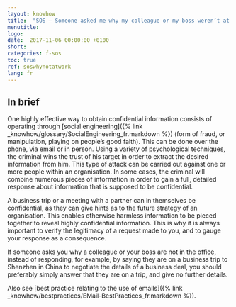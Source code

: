 ```yaml
---
layout: knowhow
title:  "SOS – Someone asked me why my colleague or my boss weren’t at work!"
menutitle:
logo:
date:  2017-11-06 00:00:00 +0100
short:
categories: f-sos
toc: true
ref: soswhynotatwork
lang: fr
---
```


## In brief
One highly effective way to obtain confidential information consists of operating through [social engineering]({% link _knowhow/glossary/SocialEngineering_fr.markdown %}) (form of fraud, or manipulation, playing on people’s good faith). This can be done over the phone, via email or in person. Using a variety of psychological techniques, the criminal wins the trust of his target in order to extract the desired information from him. This type of attack can be carried out against one or more people within an organisation. In some cases, the criminal will combine numerous pieces of information in order to gain a full, detailed response about information that is supposed to be confidential.

A business trip or a meeting with a partner can in themselves be confidential, as they can give hints as to the future strategy of an organisation. This enables otherwise harmless information to be pieced together to reveal highly confidential information. This is why it is always important to verify the legitimacy of a request made to you, and to gauge your response as a consequence.

If someone asks you why a colleague or your boss are not in the office, instead of responding, for example, by saying they are on a business trip to Shenzhen in China to negotiate the details of a business deal, you should preferably simply answer that they are on a trip, and give no further details.

Also see [best practice relating to the use of emails]({% link _knowhow/bestpractices/EMail-BestPractices_fr.markdown %}).
